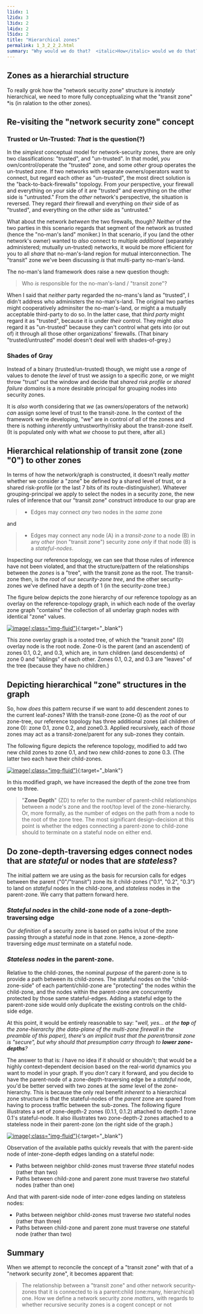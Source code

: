 ```yaml
---
l1idx: 1
l2idx: 3
l3idx: 2
l4idx: 2
l5idx: 2
title: "Hierarchical zones"
permalink: 1_3_2_2_2.html
summary: "Why would we do that?  <italic>How</italic> would we do that?  ... <emphais>WOULD</emphasis> we do that?"
---
```


## Zones as a hierarchial structure

To really grok how the "network security zone" structure is *innately* hierarchical, we need to more fully conceptualizing what the "transit zone" *is  (in ralation to the other zones).

## Re-visiting the "network security zone" concept

### Trusted or Un-Trusted: *That* is the question(?)

In the *simplest* conceptual model for network-security zones, there are only two classifications:  "trusted", and "un-trusted".  In that model,  *you* own/control/operate the "trusted" zone, and some *other* group operates the un-trusted zone.  If two networks with separate owners/operators want to connect, but regard each other as "un-trusted", the most direct solution is the "back-to-back-firewalls" topology.   From *your* perspective, your firewall and everything on *your* side of it are "trusted" and everything on the other side is "untrusted."  From the *other* network's perspective, the situation is reversed.  They regard *their* firewall and everything on *their* side of as "trusted", and everything on the *other* side as "untrusted."

What about the network *between* the two firewalls, though?  *Neither* of the two parties in this scenario regards that segment of the network as trusted (hence the "no-man's land" moniker.)  In that scenario, if you (and the other network's owner) wanted to *also* connect to multiple *additional* (separately administered; mutually un-trusted) networks, it would be more efficient for you to all *share* that no-man's-land region for mutual interconnection.  The "transit" zone we've been discussing *is* that multi-party no-man's-land.

The no-man's land framework does raise a new question though:

>Who *is* responsible for the no-man's-land / "transit zone"?

When I said that *neither* party regarded the no-mans's land as "trusted", I didn't address who administers the no-man's-land.  The original two parties might cooperatively adminsiter the no-man's-land, or might a a mutually acceptable third-party to do so. In the latter case, that *third party* might regard it as "trusted", because it is under *their* control.  They might *also* regard it as "un-trusted" because they can't control what gets into (or out of) it through all those other organizations' firewalls.  (That binary "trusted/untrusted" model doesn't deal well with shades-of-grey.)

### Shades of Gray

Instead of a binary (trusted/un-trusted) though, we might use a *range* of values to denote the *level* of trust we assign to a specific zone, or we might throw "trust" out the window and decide that *shared risk profile* or *shared failure domains* is a more desirable principal for grouping nodes into security zones.

It is *also* worth considering that *we* (as owners/operators of the network) *can* assign some level of trust to the transit-zone.  In the context of the framework we're developing, "we" are in control of *all* of the zones and there is nothing *inherently* untrustworthy/risky about the transit-zone itself.  (It is populated only with what *we* choose to put there, after all.)

## Hierarchical relationship of transit zone (zone "0") to other zones

In terms of how the network/graph is constructed, it doesn't really *matter* whether we consider a "zone" be defined by a shared level of trust, or a shared risk-profile (or the last 7 bits of its route-distinguisher).  Whatever grouping-principal we apply to select the nodes in a security zone, the new rules of inference that our "transit zone" construct introduce to our grap are

>* Edges may connect *any* two nodes in the *same* zone

and

>* Edges may connect any node (A) in a *transit-zone* to a node (B) in any *other* (non "transit zone") security zone *only* if that node (B) is a  *stateful-nodes*. 

Inspecting our reference topology, we can see that those rules of inference have not been violated, and that the structure/pattern of the relationships between the *zones* is a "tree", with the transit zone as the root.  The transit-zone then, is the *root* of our *security-zone tree*, and the other security-zones we've defined have a depth of 1 (in the security-zone tree.)

The figure below depicts the zone hierarchy of our reference topology as an overlay on the reference-topology graph, in which each node of the overlay zone graph "contains" the collection of all underlay graph nodes with identical "zone" values.

[![image](./grphth-25-zone-tree-1.svg){:class="img-fluid"}](./grphth-25-zone-tree-1.svg){:target="_blank"}

This zone overlay graph is a rooted tree, of which the "transit zone" (0) overlay node is the root node.  Zone-0 is the parent (and an ascendent) of zones 0.1, 0.2, and 0.3, which are, in turn children (and descendents) of zone 0 and "siblings" of each other.  Zones 0.1, 0.2, and 0.3 are "leaves" of the tree (because they have no children.)

## Depicting hierarchical "zone" structures in the graph

So, how *does* this pattern recurse if we want to add descendent zones to the current leaf-zones?   With the transit-zone (zone-0) as the *root* of our zone-tree, our reference topology has three additional zones (all children of zone 0):  zone 0.1, zone 0.2, and zone0.3.  Applied recursively, each of *those* zones may act as a transit-zone/parent for any sub-zones they contain.  

The following figure depicts the reference topology, modified to add two new child zones to zone 0.1, and two new child-zones to zone 0.3.  (The latter two each have their child-zones.

[![image](./grphth-16.svg){:class="img-fluid"}](./grphth-16.svg){:target="_blank"}

In this modified graph, we have increased the depth of the zone tree from one to three.

> "**Zone Depth**" (ZD) to refer to the number of parent-child relationships between a node's zone and the root/top level of the zone-hierarchy.  Or, more formally, as the number of edges on the path from a node to the root of the zone tree.  The most significant design-decision at this point is whether the edges connecting a parent-zone to child-zone should to terminate on a stateful node on either end.

## Do zone-depth-traversing edges connect nodes that are *stateful* or nodes that are *stateless*?

The initial pattern we are using as the basis for recursion calls for edges between the parent ("0"/"transit") zone its it child-zones ("0.1", "0.2", "0.3") to land on *stateful* nodes in the child-zone, and *stateless* nodes in the parent-zone.  We carry that pattern forward here.

### *Stateful nodes* in the child-zone node of a zone-depth-traversing edge

Our *definition* of a security zone is based on paths in/out of the zone passing through a stateful node in that zone.  Hence, a zone-depth-traversing edge *must* terminate on a stateful node.

### *Stateless nodes* in the parent-zone.

Relative to the child-zones, the nominal *purpose* of the parent-zone is to provide a path between its child-zones.  The stateful nodes on the "child-zone-side" of each partent/child-zone are "protecting" the nodes within the child-zone, and the nodes within the parent-zone are concurrently protected by those same stateful-edges.  Adding a stateful edge to the parent-zone side would only duplicate the existing controls on the child-side edge.

At this point, it would be entirely reasonable to say: "*well, yes... at the **top** of the zone-hierarchy (the data-plane of the multi-zone firewall in the preamble of this paper), there's an implicit trust that the parent/transit zone is "secure", but why should that presumption carry through to **lower zone-depths**?*

The answer to that is:  *I* have no idea if it should or shouldn't; that would be a highly context-dependent decision based on the real-world dynamics you want to model in your graph.  If you *don't* cary it forward, and you decide to have the parent-node of a zone-depth-traversing edge be a *stateful* node, you'd be better served with two zones at the *same* level of the zone-hierarchy.  This is because the only real benefit *inherent* to a hierarchical zone structure is that the stateful-nodes of the *parent* zone are spared from having to process traffic between the sub-zones.  The following figure illustrates a set of zone-depth-2 zones (0.1.1, 0.1.2) attached to depth-1 zone 0.1's stateful-node.  It also illustrates two zone-depth-2 zones attached to a stateless node in their parent-zone  (on the right side of the graph.)

[![image](./grphth-17.svg){:class="img-fluid"}](./grphth-17.svg){:target="_blank"}

Observation of the available paths quickly reveals that with the parent-side node of inter-zone-depth edges landing on a stateful node:

* Paths between neighbor child-zones must traverse *three* stateful nodes (rather than two)
* Paths between child-zone and parent zone must traverse *two* stateful nodes (rather than one)

And that with parent-side node of inter-zone edges landing on stateless nodes:

* Paths between neighbor child-zones must traverse *two* stateful nodes (rather than three)
* Paths between child-zone and parent zone must traverse *one* stateful node (rather than two)

## Summary

When we attempt to reconcile the concept of a "transit zone" with that of a "network security zone", it becomes apparent that:

> The relationship between a "transit zone" and other network security-zones that it is connected to is a parent:child (one:many, hierarchical) one.
> How we define a network security zone *matters*, with regards to whether recursive security zones is a cogent concept or not
